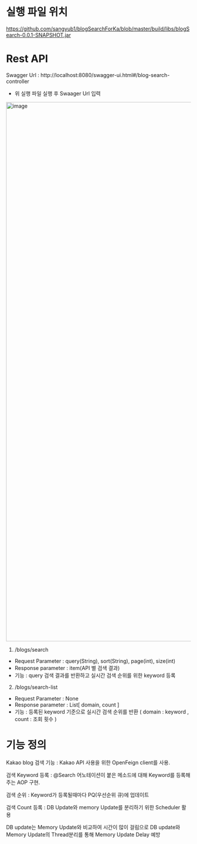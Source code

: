 # 실행 파일 위치
https://github.com/sangyub1/blogSearchForKa/blob/master/build/libs/blogSearch-0.0.1-SNAPSHOT.jar

# Rest API
Swagger Url : http://localhost:8080/swagger-ui.html#/blog-search-controller
 - 위 실행 파일 실행 후 Swaager Url 입력
<img width="1467" alt="image" src="https://user-images.githubusercontent.com/128556715/226778013-52f313a6-957a-40c5-89e0-830ee49086f5.png">

1. /blogs/search
 - Request Parameter : query(String), sort(String), page(int), size(int)
 - Response parameter : item(API 별 검색 결과)
 - 기능 : query 검색 결과를 반환하고 실시간 검색 순위를 위한 keyword 등록
2. /blogs/search-list
 - Request Parameter : None
 - Response parameter : List[ domain, count ]
 - 기능 : 등록된 keyword 기준으로 실시간 검색 순위를 반환 ( domain : keyword , count : 조회 횟수 )
# 기능 정의
 Kakao blog 검색 기능 : Kakao API 사용을 위한 OpenFeign client를 사용.
 
 검색 Keyword 등록 : @Search 어노테이션이 붙은 메소드에 대해 Keyword를 등록해주는 AOP 구현.
 
 검색 순위 : Keyword가 등록될때마다 PQ(우선순위 큐)에 업데이트
 
 검색 Count 등록 : DB Update와 memory Update를 분리하기 위한 Scheduler 활용
 
 DB update는 Memory Update와 비교하여 시간이 많이 걸림으로 DB update와 Memory Update의 Thread분리를 통해 Memory Update Delay 예방
                
                 
# 
